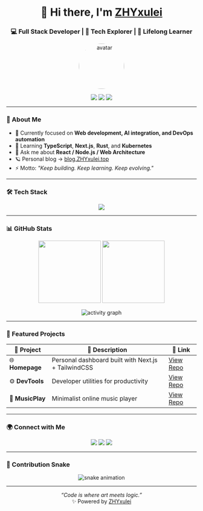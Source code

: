 <!-- ZHYxulei / GitHub Profile README -->

<h1 align="center">👋 Hi there, I'm <a href="https://github.com/ZHYxulei">ZHYxulei</a></h1>
<h3 align="center">💻 Full Stack Developer | 🌌 Tech Explorer | 🧠 Lifelong Learner</h3>

<p align="center">
  <img src="https://q2.qlogo.cn/headimg_dl?dst_uin=2742291286&spec=5" width="120" height="120" style="border-radius:50%;" alt="avatar"/>
</p>

<p align="center">
  <a href="https://blog.ZHYxulei.top"><img src="https://img.shields.io/badge/Blog-blog.ZHYxulei.top-0e75b6?style=flat-square&logo=vercel&logoColor=white" /></a>
  <a href="https://github.com/ZHYxulei"><img src="https://img.shields.io/github/followers/ZHYxulei?label=Followers&style=flat-square&color=blueviolet" /></a>
  <img src="https://komarev.com/ghpvc/?username=ZHYxulei&label=Profile%20views&color=0e75b6&style=flat-square" />
</p>

---

### 🧩 About Me

- 🧠 Currently focused on **Web development, AI integration, and DevOps automation**
- 🌱 Learning **TypeScript**, **Next.js**, **Rust**, and **Kubernetes**
- 💬 Ask me about **React / Node.js / Web Architecture**
- 🪐 Personal blog → [blog.ZHYxulei.top](https://blog.ZHYxulei.top)
- ⚡ Motto: *"Keep building. Keep learning. Keep evolving."*

---

### 🛠️ Tech Stack

<p align="center">
  <img src="https://skillicons.dev/icons?i=html,css,js,ts,react,nextjs,vue,nodejs,express,python,fastapi,docker,nginx,git,linux,vscode,figma&theme=dark" />
</p>

---

### 📊 GitHub Stats

<p align="center">
  <img src="https://github-readme-stats.vercel.app/api?username=ZHYxulei&show_icons=true&theme=tokyonight&hide_border=true" height="165" />
  <img src="https://github-readme-streak-stats.herokuapp.com/?user=ZHYxulei&theme=tokyonight&hide_border=true" height="165" />
</p>

<p align="center">
  <img src="https://github-readme-activity-graph.vercel.app/graph?username=ZHYxulei&theme=react-dark&hide_border=true&bg_color=0D1117" alt="activity graph" />
</p>

---

### 🚀 Featured Projects

| 🔧 Project | 🧠 Description | 🔗 Link |
|------------|----------------|---------|
| 🌐 **Homepage** | Personal dashboard built with Next.js + TailwindCSS | [View Repo](https://github.com/ZHYxulei/homepage) |
| ⚙️ **DevTools** | Developer utilities for productivity | [View Repo](https://github.com/ZHYxulei/devtools) |
| 🎵 **MusicPlay** | Minimalist online music player | [View Repo](https://github.com/ZHYxulei/musicplay) |

---

### 🌍 Connect with Me

<p align="center">
  <a href="https://github.com/ZHYxulei"><img src="https://skillicons.dev/icons?i=github" /></a>
  <a href="https://blog.ZHYxulei.top"><img src="https://skillicons.dev/icons?i=vercel" /></a>
  <a href="mailto:yourmail@example.com"><img src="https://skillicons.dev/icons?i=gmail" /></a>
</p>

---

### 🐍 Contribution Snake

<p align="center">
  <img src="https://raw.githubusercontent.com/ZHYxulei/ZHYxulei/output/github-contribution-grid-snake.svg" alt="snake animation" />
</p>

---

<p align="center">
  <i>“Code is where art meets logic.”</i>  
  <br/>✨ Powered by <a href="https://github.com/ZHYxulei">ZHYxulei</a>
</p>
